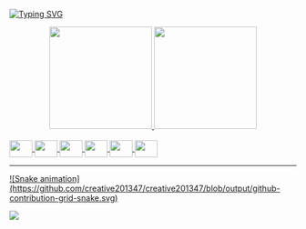 <a href="https://git.io/typing-svg"><img src="https://readme-typing-svg.herokuapp.com?size=30&color=F7273A&center=true&vCenter=true&lines=Namaste+%F0%9F%99%8F" alt="Typing SVG" /></a>



<div align="center">
  <a href="https://github.com/creative201347">
  <img height="180em" src="https://github-readme-stats.vercel.app/api?username=creative201347&show_icons=true&theme=dracula&include_all_commits=true&count_private=true"/>
  <img height="180em" src="https://github-readme-stats.vercel.app/api/top-langs/?username=creative201347&layout=compact&langs_count=7&theme=dracula"/>
</div>

<div style="display: inline_block"><br>
  <img align="center" height="30" width="40" src="https://cdn.jsdelivr.net/gh/devicons/devicon/icons/c/c-original.svg" />
  <img align="center" height="30" width="40" src="https://cdn.jsdelivr.net/gh/devicons/devicon/icons/cplusplus/cplusplus-original.svg" />
  <img align="center" height="30" width="40" src="https://cdn.jsdelivr.net/gh/devicons/devicon/icons/go/go-original-wordmark.svg" />
  <img align="center" height="30" width="40" src="https://cdn.jsdelivr.net/gh/devicons/devicon/icons/python/python-original.svg" />
  <img align="center" height="30" width="40" src="https://cdn.jsdelivr.net/gh/devicons/devicon/icons/javascript/javascript-original.svg" />
  <img align="center" height="30" width="40" src="https://cdn.jsdelivr.net/gh/devicons/devicon/icons/typescript/typescript-original.svg" />
</div>
  
<hr />
![Snake animation](https://github.com/creative201347/creative201347/blob/output/github-contribution-grid-snake.svg)

![](https://visitor-badge.laobi.icu/badge?page_id=creative201347)
